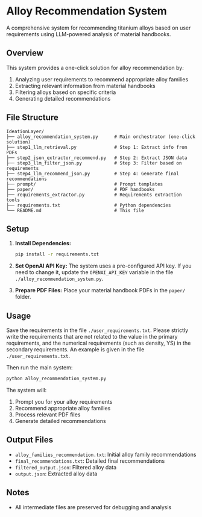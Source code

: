 # Alloy Recommendation System

A comprehensive system for recommending titanium alloys based on user requirements using LLM-powered analysis of material handbooks.

## Overview

This system provides a one-click solution for alloy recommendation by:
1. Analyzing user requirements to recommend appropriate alloy families
2. Extracting relevant information from material handbooks
3. Filtering alloys based on specific criteria
4. Generating detailed recommendations

## File Structure

```
IdeationLayer/
├── alloy_recommendation_system.py      # Main orchestrator (one-click solution)
├── step1_llm_retrieval.py              # Step 1: Extract info from PDFs
├── step2_json_extractor_recommend.py   # Step 2: Extract JSON data
├── step3_llm_filter_json.py            # Step 3: Filter based on requirements
├── step4_llm_recommend_json.py         # Step 4: Generate final recommendations
├── prompt/                             # Prompt templates
├── paper/                              # PDF handbooks
├── requirements_extractor.py           # Requirements extraction tools
├── requirements.txt                    # Python dependencies
└── README.md                           # This file
```

## Setup

1. **Install Dependencies:**
   ```bash
   pip install -r requirements.txt
   ```

2. **Set OpenAI API Key:**
   The system uses a pre-configured API key. If you need to change it, update the `OPENAI_API_KEY` variable in the file `./alloy_recommendation_system.py`.

3. **Prepare PDF Files:**
   Place your material handbook PDFs in the `paper/` folder.

## Usage

Save the requirements in the file `./user_requirements.txt`. Please strictly write the requirements that are not related to the value in the primary requirements, and the numerical requirements (such as density, YS) in the secondary requirements. An example is given in the file `./user_requirements.txt`.

Then run the main system:
```bash
python alloy_recommendation_system.py
```

The system will:
1. Prompt you for your alloy requirements
2. Recommend appropriate alloy families
3. Process relevant PDF files
4. Generate detailed recommendations

## Output Files

- `alloy_families_recommendation.txt`: Initial alloy family recommendations
- `final_recommendations.txt`: Detailed final recommendations
- `filtered_output.json`: Filtered alloy data
- `output.json`: Extracted alloy data

## Notes

- All intermediate files are preserved for debugging and analysis